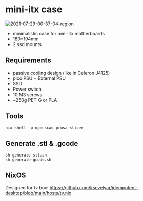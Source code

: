 # mini-itx case

![2021-07-29-00-37-04-region](https://user-images.githubusercontent.com/725959/127399547-038b64f2-606d-4b5e-9f14-ba24ff95835a.png)

* minimalistic case for mini-itx motherboards 
* 180*194mm
* 2 ssd mounts

## Requirements

* passive cooling design (like in Celeron J4125)
* pico PSU + External PSU
* SSD
* Power switch
* 10 M3 screws
* ~250g PET-G or PLA

## Tools

```
nix-shell -p openscad prusa-slicer
```

## Generate .stl & .gcode

```
sh generate-stl.sh
sh generate-gcode.sh
```

## NixOS

Designed for tv box: https://github.com/ksevelyar/idempotent-desktop/blob/main/hosts/tv.nix
